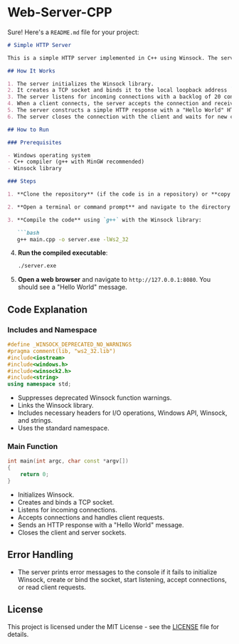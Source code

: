 # Web-Server-CPP

Sure! Here's a `README.md` file for your project:

```markdown
# Simple HTTP Server

This is a simple HTTP server implemented in C++ using Winsock. The server listens on `127.0.0.1:8080` and responds with a basic "Hello World" HTML page to any incoming HTTP requests.

## How It Works

1. The server initializes the Winsock library.
2. It creates a TCP socket and binds it to the local loopback address `127.0.0.1` on port `8080`.
3. The server listens for incoming connections with a backlog of 20 connections.
4. When a client connects, the server accepts the connection and receives the client's request.
5. The server constructs a simple HTTP response with a "Hello World" HTML page and sends it back to the client.
6. The server closes the connection with the client and waits for new connections.

## How to Run

### Prerequisites

- Windows operating system
- C++ compiler (g++ with MinGW recommended)
- Winsock library

### Steps

1. **Clone the repository** (if the code is in a repository) or **copy the code** into a file named `main.cpp`.

2. **Open a terminal or command prompt** and navigate to the directory containing `main.cpp`.

3. **Compile the code** using `g++` with the Winsock library:

   ```bash
   g++ main.cpp -o server.exe -lWs2_32
   ```

4. **Run the compiled executable**:

   ```bash
   ./server.exe
   ```

5. **Open a web browser** and navigate to `http://127.0.0.1:8080`. You should see a "Hello World" message.

## Code Explanation

### Includes and Namespace

```cpp
#define _WINSOCK_DEPRECATED_NO_WARNINGS
#pragma comment(lib, "ws2_32.lib")
#include<iostream>
#include<windows.h>
#include<winsock2.h>
#include<string>
using namespace std;
```

- Suppresses deprecated Winsock function warnings.
- Links the Winsock library.
- Includes necessary headers for I/O operations, Windows API, Winsock, and strings.
- Uses the standard namespace.

### Main Function

```cpp
int main(int argc, char const *argv[])
{
    return 0;
}
```

- Initializes Winsock.
- Creates and binds a TCP socket.
- Listens for incoming connections.
- Accepts connections and handles client requests.
- Sends an HTTP response with a "Hello World" message.
- Closes the client and server sockets.

## Error Handling

- The server prints error messages to the console if it fails to initialize Winsock, create or bind the socket, start listening, accept connections, or read client requests.

## License

This project is licensed under the MIT License - see the [LICENSE](LICENSE) file for details.
